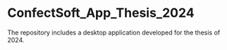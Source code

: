 # ConfectSoft_App_Thesis_2024
The repository includes a desktop application developed for the thesis of 2024.
